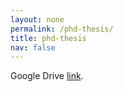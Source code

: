 ```yaml
---
layout: none
permalink: /phd-thesis/
title: phd-thesis
nav: false
---
```

<!DOCTYPE html>
<html>
  <head>
    <meta http-equiv="refresh" content="5; URL=https://drive.google.com/file/d/1RVLmalrrhL0b5cax2hJizQfqj1mFbALz/view?usp=sharing" />
  </head>
  <body>
    <p>Google Drive <a href="https://drive.google.com/file/d/1RVLmalrrhL0b5cax2hJizQfqj1mFbALz/view?usp=sharing">link</a>.</p>
  </body>
</html>

